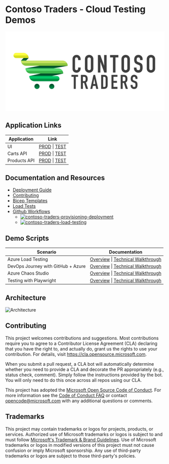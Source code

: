 # Contoso Traders - Cloud Testing Demos

![Logo](./docs/images/logo-1280x640.png)

## Application Links

| Application  | Link                                                                                                                                                                                                            |
| ------------ | --------------------------------------------------------------------------------------------------------------------------------------------------------------------------------------------------------------- |
| UI           | [PROD](https://www.contosotraders.com/) \| [TEST](https://test.contosotraders.com/)                                                                                                                             |
| Carts API    | [PROD](https://contoso-traders-cartsprod.delightfuldune-ced90d47.eastus.azurecontainerapps.io/swagger) \| [TEST](https://contoso-traders-cartstest.orangeflower-95b09b9d.eastus.azurecontainerapps.io/swagger/) |
| Products API | [PROD](https://contoso-traders-productsprod.azurewebsites.net/swagger/) \| [TEST](https://contoso-traders-productstest.azurewebsites.net/swagger/)                                                              |

## Documentation and Resources

* [Deployment Guide](./docs/App-Deployment-Guide.md)
* [Contributing](./docs/contributing.md)
* [Bicep Templates](./iac/)
* [Load Tests](./tests/loadtests/)
* [Github Workflows](./.github/workflows/)
  * [![contoso-traders-provisioning-deployment](https://github.com/microsoft/ContosoTraders/actions/workflows/contoso-traders-provisioning-deployment.yml/badge.svg)](https://github.com/microsoft/ContosoTraders/actions/workflows/contoso-traders-provisioning-deployment.yml)
  * [![contoso-traders-load-testing](https://github.com/microsoft/ContosoTraders/actions/workflows/contoso-traders-load-testing.yml/badge.svg)](https://github.com/microsoft/ContosoTraders/actions/workflows/contoso-traders-load-testing.yml)


## Demo Scripts

  | Scenario                           | Documentation                                                                                                                                                                                                                                                                                                                                       |
  | ---------------------------------- | --------------------------------------------------------------------------------------------------------------------------------------------------------------------------------------------------------------------------------------------------------------------------------------------------------------------------------------------------- |
  | Azure Load Testing                 | [Overview](./demo-scripts/autoscaling-cloud-native-apps-azure/overview.md) \| [Technical Walkthrough](./demo-scripts/autoscaling-cloud-native-apps-azure/technical-walkthrough.md)                                                                                                                                                                  |
  | DevOps Journey with GitHub + Azure | [Overview](./demo-scripts/devsecops/overview.md) \| [Technical Walkthrough](./demo-scripts/devsecops/technical-walkthrough.md)                                                                                                                                                                                                                      |
  | Azure Chaos Studio                 | [Overview](./demo-scripts/low-code-development/overview.md) \| [Technical Walkthrough](./demo-scripts/low-code-development/technical-walkthrough.md)                                                                                                                                                                                                |
  | Testing with Playwright            | [Overview]([./demo-scripts/intelligent-apps-with-azure-ai-services/overview.md](https://github.com/microsoft/ContosoTraders/blob/cloud-testing/demo-scripts/playwright-documentation/playwright.md)) \| [Technical Walkthrough](https://github.com/microsoft/ContosoTraders/blob/cloud-testing/demo-scripts/playwright-documentation/playwright.md) |

##  Architecture 

![Architecture](./docs/architecture/contoso-traders-enhancements.drawio.png)


## Contributing

This project welcomes contributions and suggestions.  Most contributions require you to agree to a
Contributor License Agreement (CLA) declaring that you have the right to, and actually do, grant us
the rights to use your contribution. For details, visit https://cla.opensource.microsoft.com.

When you submit a pull request, a CLA bot will automatically determine whether you need to provide
a CLA and decorate the PR appropriately (e.g., status check, comment). Simply follow the instructions
provided by the bot. You will only need to do this once across all repos using our CLA.

This project has adopted the [Microsoft Open Source Code of Conduct](https://opensource.microsoft.com/codeofconduct/).
For more information see the [Code of Conduct FAQ](https://opensource.microsoft.com/codeofconduct/faq/) or
contact [opencode@microsoft.com](mailto:opencode@microsoft.com) with any additional questions or comments.

## Trademarks

This project may contain trademarks or logos for projects, products, or services. Authorized use of Microsoft 
trademarks or logos is subject to and must follow 
[Microsoft's Trademark & Brand Guidelines](https://www.microsoft.com/en-us/legal/intellectualproperty/trademarks/usage/general).
Use of Microsoft trademarks or logos in modified versions of this project must not cause confusion or imply Microsoft sponsorship.
Any use of third-party trademarks or logos are subject to those third-party's policies.

